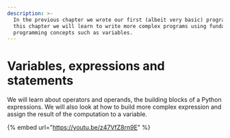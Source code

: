 ```yaml
---
description: >-
  In the previous chapter we wrote our first (albeit very basic) program. In
  this chapter we will learn to write more complex programs using fundamental
  programming concepts such as variables.
---
```


# Variables, expressions and statements

We will learn about operators and operands, the building blocks of a Python expressions. We will also look at how to build more complex expression and assign the result of the computation to a variable.

{% embed url="https://youtu.be/z47VfZ8rn9E" %}
